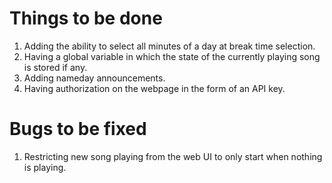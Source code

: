 # Things to be done

1. Adding the ability to select all minutes of a day at break time selection.
2. Having a global variable in which the state of the currently playing song is stored if any.
5. Adding nameday announcements.
6. Having authorization on the webpage in the form of an API key.

# Bugs to be fixed
1. Restricting new song playing from the web UI to only start when nothing is playing.